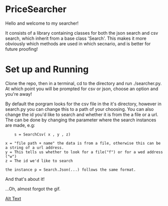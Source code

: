 # PriceSearcher

Hello and welcome to my searcher!
 
It consists of a library containing classes for both the json search and csv search, which inherit from a base class 'Search'. 
This makes it more obviously which methods are used in which secnario, and is better for future proofing!

# Set up and Running
Clone the repo, then in a terminal, cd to the directory and run ./searcher.py. 
At which point you will be prompted for csv or json, choose an option and you're away!

By default the porgram looks for the csv file in the it's directory, however in search.py you can change this to a path of your choosing. You can also change the id you'd like to search and whether it is from the a file or a url.
The can be done by changing the parameter where the search instances are made, e.g:

		s = SearchCsv( x , y , z)
    
    x = "file path + name" the data is from a file, otherwise this can be a string of a url address.
    y = This tells us whether to look for a file("f") or for a wed address ("w")
    z = The id we'd like to search
  
    the instance p = Search.Json(...) follows the same format.
    
 And that's about it! 
 
 
 ...Oh, almost forgot the gif.
 
 [Alt Text](https://media.giphy.com/media/gOkawaguYNiSI/giphy.gif)
 

   
